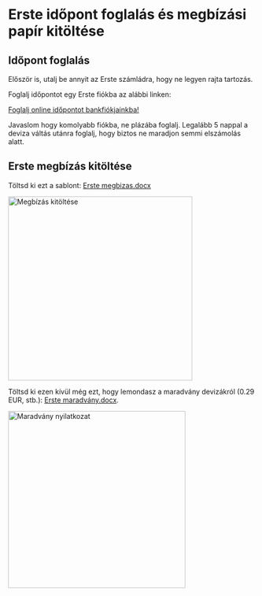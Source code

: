 # Erste időpont foglalás és megbízási papír kitöltése

## Időpont foglalás

Először is, utalj be annyit az Erste számládra, hogy ne legyen rajta tartozás.

Foglalj időpontot egy Erste fiókba az alábbi linken:

[Foglalj online időpontot bankfiókjainkba!](https://www.erstebank.hu/hu/ebh-nyito/mindennapi-penzugyek/elektronikus-szolgaltatasok/online-fioki-idopontfoglalas)

Javaslom hogy komolyabb fiókba, ne plázába foglalj. Legalább 5 nappal a deviza váltás utánra foglalj, hogy biztos ne maradjon semmi elszámolás alatt.

## Erste megbízás kitöltése

Töltsd ki ezt a sablont:
[Erste megbizas.docx](../sablonok/Erste%20megbizas.docx)

<img src="../images/erste_megbizas_sablon.png" alt="Megbízás kitöltése" width="374" />

Töltsd ki ezen kívül még ezt, hogy lemondasz a maradvány devizákról (0.29 EUR, stb.):
[Erste maradvány.docx](../sablonok/Erste%20maradvány.docx).

<img src="../images/erste_maradvany_sablon.png" alt="Maradvány nyilatkozat" width="360" />
